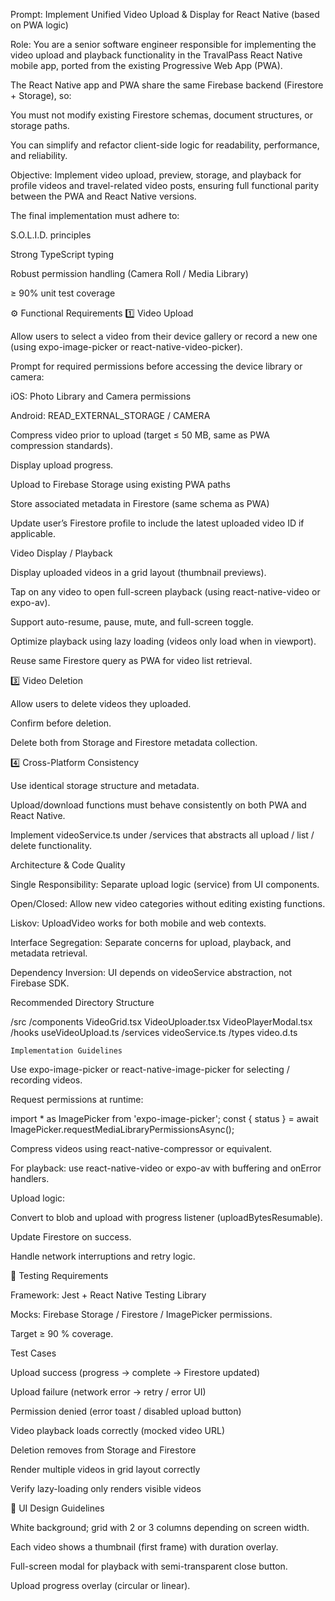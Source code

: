 Prompt: Implement Unified Video Upload & Display for React Native (based on PWA logic)

Role:
You are a senior software engineer responsible for implementing the video upload and playback functionality in the TravalPass React Native mobile app, ported from the existing Progressive Web App (PWA).

The React Native app and PWA share the same Firebase backend (Firestore + Storage), so:

You must not modify existing Firestore schemas, document structures, or storage paths.

You can simplify and refactor client-side logic for readability, performance, and reliability.

Objective:
Implement video upload, preview, storage, and playback for profile videos and travel-related video posts, ensuring full functional parity between the PWA and React Native versions.

The final implementation must adhere to:

S.O.L.I.D. principles

Strong TypeScript typing

Robust permission handling (Camera Roll / Media Library)

≥ 90% unit test coverage

⚙️ Functional Requirements
1️⃣ Video Upload

Allow users to select a video from their device gallery or record a new one (using expo-image-picker or react-native-video-picker).

Prompt for required permissions before accessing the device library or camera:

iOS: Photo Library and Camera permissions

Android: READ_EXTERNAL_STORAGE / CAMERA

Compress video prior to upload (target ≤ 50 MB, same as PWA compression standards).

Display upload progress.

Upload to Firebase Storage using existing PWA paths

Store associated metadata in Firestore (same schema as PWA)

Update user’s Firestore profile to include the latest uploaded video ID if applicable.

Video Display / Playback

Display uploaded videos in a grid layout (thumbnail previews).

Tap on any video to open full-screen playback (using react-native-video or expo-av).

Support auto-resume, pause, mute, and full-screen toggle.

Optimize playback using lazy loading (videos only load when in viewport).

Reuse same Firestore query as PWA for video list retrieval.

3️⃣ Video Deletion

Allow users to delete videos they uploaded.

Confirm before deletion.

Delete both from Storage and Firestore metadata collection.

4️⃣ Cross-Platform Consistency

Use identical storage structure and metadata.

Upload/download functions must behave consistently on both PWA and React Native.

Implement videoService.ts under /services that abstracts all upload / list / delete functionality.

Architecture & Code Quality

Single Responsibility: Separate upload logic (service) from UI components.

Open/Closed: Allow new video categories without editing existing functions.

Liskov: UploadVideo works for both mobile and web contexts.

Interface Segregation: Separate concerns for upload, playback, and metadata retrieval.

Dependency Inversion: UI depends on videoService abstraction, not Firebase SDK.

Recommended Directory Structure

/src
  /components
    VideoGrid.tsx
    VideoUploader.tsx
    VideoPlayerModal.tsx
  /hooks
    useVideoUpload.ts
  /services
    videoService.ts
  /types
    video.d.ts

    Implementation Guidelines

Use expo-image-picker or react-native-image-picker for selecting / recording videos.

Request permissions at runtime:

import * as ImagePicker from 'expo-image-picker';
const { status } = await ImagePicker.requestMediaLibraryPermissionsAsync();


Compress videos using react-native-compressor or equivalent.

For playback: use react-native-video or expo-av with buffering and onError handlers.

Upload logic:

Convert to blob and upload with progress listener (uploadBytesResumable).

Update Firestore on success.

Handle network interruptions and retry logic.

🧪 Testing Requirements

Framework: Jest + React Native Testing Library

Mocks: Firebase Storage / Firestore / ImagePicker permissions.

Target ≥ 90 % coverage.

Test Cases

Upload success (progress → complete → Firestore updated)

Upload failure (network error → retry / error UI)

Permission denied (error toast / disabled upload button)

Video playback loads correctly (mocked video URL)

Deletion removes from Storage and Firestore

Render multiple videos in grid layout correctly

Verify lazy-loading only renders visible videos

🎨 UI Design Guidelines

White background; grid with 2 or 3 columns depending on screen width.

Each video shows a thumbnail (first frame) with duration overlay.

Full-screen modal for playback with semi-transparent close button.

Upload progress overlay (circular or linear).

